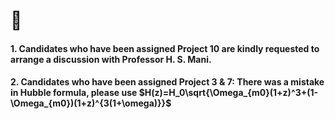 # 📣 
#### 1. Candidates who have been assigned Project 10 are kindly requested to arrange a discussion with Professor H. S. Mani. 
#### 2. Candidates who have been assigned Project 3 & 7: There was a mistake in Hubble formula, please use $H(z)=H_0\sqrt{\Omega_{m0}(1+z)^3+(1-\Omega_{m0})(1+z)^{3(1+\omega)}}$ 

